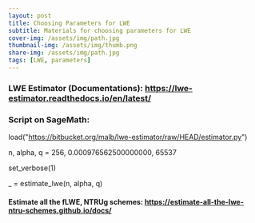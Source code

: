 ```yaml
---
layout: post
title: Choosing Parameters for LWE
subtitle: Materials for choosing parameters for LWE
cover-img: /assets/img/path.jpg
thumbnail-img: /assets/img/thumb.png
share-img: /assets/img/path.jpg
tags: [LWE, parameters]
---
```



### LWE Estimator (Documentations): https://lwe-estimator.readthedocs.io/en/latest/ 

### Script on SageMath: 

load("https://bitbucket.org/malb/lwe-estimator/raw/HEAD/estimator.py")

n, alpha, q = 256,  0.000976562500000000,  65537

set_verbose(1)

_ = estimate_lwe(n, alpha, q)

#### Estimate all the fLWE, NTRUg schemes: https://estimate-all-the-lwe-ntru-schemes.github.io/docs/ 

